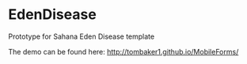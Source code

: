 EdenDisease
===========

Prototype for Sahana Eden Disease template

The demo can be found here: http://tombaker1.github.io/MobileForms/

